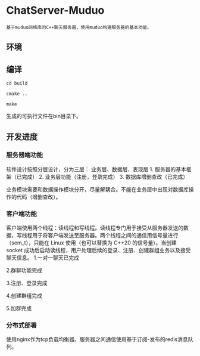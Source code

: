 # ChatServer-Muduo
    基于muduo网络库的C++聊天服务器，使用muduo构建服务器的基本功能。
    
## 环境

## 编译
    cd build

    cmake ..

    make
生成的可执行文件在bin目录下。

## 开发进度
### 服务器端功能

软件设计按照分层设计，分为三层： 业务层、数据层、表现层
        1. 服务器的基本框架（已完成）
        2. 业务层功能（注册，登录完成）
        3. 数据库增删查改（已完成）

业务模块需要和数据操作模块分开，尽量解耦合。不能在业务层中出现对数据库操作的代码（增删查改）。


### 客户端功能
客户端使用两个线程：读线程和写线程。读线程专门用于接受从服务器发送的数据，写线程用于将客户端发送至服务器。两个线程之间的通信用信号量进行（sem_t），只能在 Linux 使用（也可以替换为 C++20 的信号量）。当创建 socket 成功后启动读线程，用户处理后续的登录、注册、创建群组业务以及接受聊天信息。
1.一对一聊天已完成

2.群聊功能完成

3.注册、登录完成

4.创建群组完成

5.加群完成

### 分布式部署
使用nginx作为tcp负载均衡器。服务器之间通信使用基于订阅-发布的redis消息队列。
